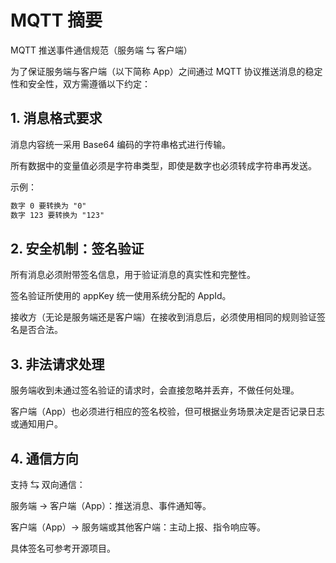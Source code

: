 # MQTT 摘要

MQTT 推送事件通信规范（服务端 ⇆ 客户端）

为了保证服务端与客户端（以下简称 App）之间通过 MQTT 协议推送消息的稳定性和安全性，双方需遵循以下约定：

## 1. 消息格式要求

消息内容统一采用 Base64 编码的字符串格式进行传输。

所有数据中的变量值必须是字符串类型，即使是数字也必须转成字符串再发送。

示例：

```txt
数字 0 要转换为 "0"
数字 123 要转换为 "123"
```

## 2. 安全机制：签名验证

所有消息必须附带签名信息，用于验证消息的真实性和完整性。

签名验证所使用的 appKey 统一使用系统分配的 AppId。

接收方（无论是服务端还是客户端）在接收到消息后，必须使用相同的规则验证签名是否合法。

## 3. 非法请求处理

服务端收到未通过签名验证的请求时，会直接忽略并丢弃，不做任何处理。

客户端（App）也必须进行相应的签名校验，但可根据业务场景决定是否记录日志或通知用户。

## 4. 通信方向

支持 ⇆ 双向通信：

服务端 → 客户端（App）：推送消息、事件通知等。

客户端（App）→ 服务端或其他客户端：主动上报、指令响应等。

具体签名可参考开源项目。
